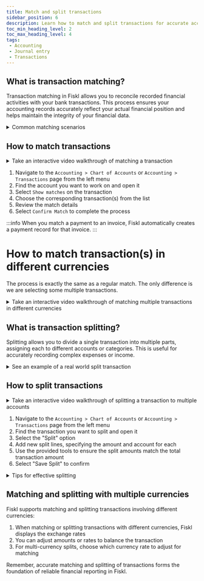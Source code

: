 ```yaml
---
title: Match and split transactions
sidebar_position: 6
description: Learn how to match and split transactions for accurate accounting
toc_min_heading_level: 2
toc_max_heading_level: 4
tags:
 - Accounting
 - Journal entry
 - Transactions
---
```


## What is transaction matching?

Transaction matching in Fiskl allows you to reconcile recorded financial activities with your bank transactions. This process ensures your accounting records accurately reflect your actual financial position and helps maintain the integrity of your financial data.

<details>
<summary>Common matching scenarios</summary>

- Matching an expense to a bank transaction
- Matching an invoice to a received payment
- Matching an invoice payment to a received payment
- Reconciling a batch payment (like a Stripe pay-out) with multiple invoices
- Matching a received payment to an Accounts Receivable transaction

</details>

## How to match transactions

<details>
  <summary>Take an interactive video walkthrough of matching a transaction</summary>

    <div style={{ position: 'relative', paddingBottom: '56.25%', height: 0, width: '100%' }}>
    <iframe
    style={{ position: 'absolute', top: 0, left: 0, width: '100%', height: '100%', border: 0 }}
    src="https://demo.fiskl.com/e/clzpkqjph0004ma0ctp98bvv4/tour"
    allowFullScreen
    webkitallowfullscreen="true"
    mozallowfullscreen="true"
    allowtransparency="true"
    ></iframe>
    </div>

</details>  

1. Navigate to the `Accounting > Chart of Accounts` or `Accounting > Transactions` page from the left menu
1. Find the account you want to work on and open it
1. Select `Show matches` on the transaction
1. Choose the corresponding transaction(s) from the list
1. Review the match details
1. Select `Confirm Match` to complete the process

:::info
When you match a payment to an invoice, Fiskl automatically creates a payment record for that invoice.
:::


# How to match transaction(s) in different currencies

The process is exactly the same as a regular match. The only difference is we are selecting some multiple transactions.

<details>

  <summary>Take an interactive video walkthrough of matching multiple transactions in different currencies</summary>

    <div style={{ position: 'relative', paddingBottom: '56.25%', height: 0, width: '100%' }}>
    <iframe
    style={{ position: 'absolute', top: 0, left: 0, width: '100%', height: '100%', border: 0 }}
    src="https://demo.fiskl.com/e/clzpkqjph0004ma0ctp98bvv4/tour"
    allowFullScreen
    webkitallowfullscreen="true"
    mozallowfullscreen="true"
    allowtransparency="true"
    ></iframe>
    </div>

</details>  

## What is transaction splitting?

Splitting allows you to divide a single transaction into multiple parts, assigning each to different accounts or categories. This is useful for accurately recording complex expenses or income.


<details>
  <summary>See an example of a real world split transaction</summary>

Imagine you're a freelance marketing consultant who attends a professional conference. You pay a single fee of $1,500 for the event, but this fee covers multiple aspects of your business expenses.

Here's how you might split this transaction:

  ```
    $800 for Conference registration (Expense > Operating Expenses > Education and Training)
    $400 for workshop materials (Expenses > Operating Expenses > Office Supplies)
    $300 for included accommodation (Expenses > Operating Expenses > Travel - Accommodation)
  ```

This split allows you to accurately categorize your expenses for both accounting and tax purposes. It provides a clearer picture of how you're investing in different aspects of your business:

The conference registration fee is a direct professional development expense.
The workshop materials are office supplies that you'll use beyond the conference.
The accommodation portion could be considered a travel expense.

By splitting the transaction this way, you can:

More accurately track different types of business expenses
Better understand where your professional development budget is being allocated
Potentially claim different tax deductions based on expense categories
Gain insights into the cost breakdown of attending professional events

</details>

## How to split transactions

<details>

  <summary>Take an interactive video walkthrough of splitting a transaction to multiple accounts</summary>

    <div style={{ position: 'relative', paddingBottom: '56.25%', height: 0, width: '100%' }}>
    <iframe
    style={{ position: 'absolute', top: 0, left: 0, width: '100%', height: '100%', border: 0 }}
    src="https://demo.fiskl.com/e/clzpnz1xi000kmm0c4cdtmwbv/tour"
    allowFullScreen
    webkitallowfullscreen="true"
    mozallowfullscreen="true"
    allowtransparency="true"
    ></iframe>
    </div>

</details>

1. Navigate to the `Accounting > Chart of Accounts` or `Accounting > Transactions` page from the left menu
1. Find the transaction you want to split and open it
1. Select the "Split" option
1. Add new split lines, specifying the amount and account for each
1. Use the provided tools to ensure the split amounts match the total transaction amount
1. Select "Save Split" to confirm

<details>
<summary>Tips for effective splitting</summary>

- If the sum of the splits don't balance you will see the difference. Selecting the difference will add a new split line with this amount
- Use meaningful descriptions and attach supporting files and images
- Remember making changes are just as easy, open the transaction and edit

</details>

## Matching and splitting with multiple currencies

Fiskl supports matching and splitting transactions involving different currencies:

1. When matching or splitting transactions with different currencies, Fiskl displays the exchange rates
1. You can adjust amounts or rates to balance the transaction
1. For multi-currency splits, choose which currency rate to adjust for matching

Remember, accurate matching and splitting of transactions forms the foundation of reliable financial reporting in Fiskl.
